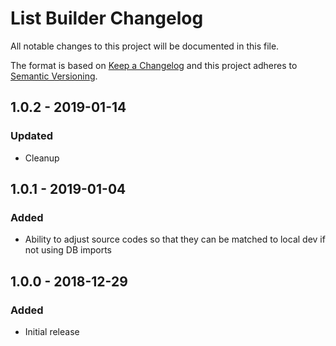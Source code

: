 # List Builder Changelog

All notable changes to this project will be documented in this file.

The format is based on [Keep a Changelog](http://keepachangelog.com/) and this project adheres to [Semantic Versioning](http://semver.org/).

## 1.0.2 - 2019-01-14
### Updated
- Cleanup

## 1.0.1 - 2019-01-04
### Added
- Ability to adjust source codes so that they can be matched to local dev if not using DB imports

## 1.0.0 - 2018-12-29
### Added
- Initial release

